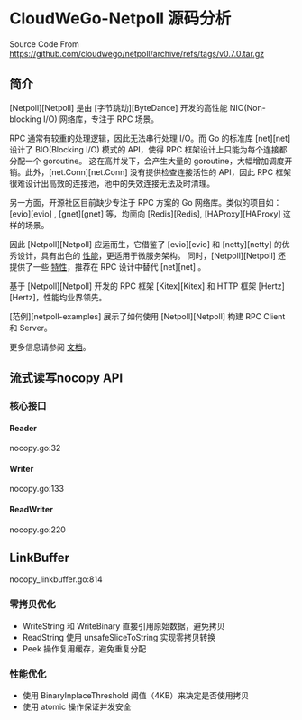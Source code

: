 # CloudWeGo-Netpoll 源码分析
Source Code From
https://github.com/cloudwego/netpoll/archive/refs/tags/v0.7.0.tar.gz

## 简介

[Netpoll][Netpoll] 是由 [字节跳动][ByteDance] 开发的高性能 NIO(Non-blocking I/O)
网络库，专注于 RPC 场景。

RPC 通常有较重的处理逻辑，因此无法串行处理 I/O。而 Go 的标准库 [net][net] 设计了 BIO(Blocking I/O) 模式的
API，使得 RPC 框架设计上只能为每个连接都分配一个 goroutine。 这在高并发下，会产生大量的
goroutine，大幅增加调度开销。此外，[net.Conn][net.Conn] 没有提供检查连接活性的 API，因此 RPC
框架很难设计出高效的连接池，池中的失效连接无法及时清理。

另一方面，开源社区目前缺少专注于 RPC 方案的 Go 网络库。类似的项目如：[evio][evio]
, [gnet][gnet] 等，均面向 [Redis][Redis], [HAProxy][HAProxy] 这样的场景。

因此 [Netpoll][Netpoll] 应运而生，它借鉴了 [evio][evio]
和 [netty][netty] 的优秀设计，具有出色的 [性能](#性能)，更适用于微服务架构。
同时，[Netpoll][Netpoll] 还提供了一些 [特性](#特性)，推荐在 RPC 设计中替代
[net][net] 。

基于 [Netpoll][Netpoll] 开发的 RPC 框架 [Kitex][Kitex] 和 HTTP 框架 [Hertz][Hertz]，性能均业界领先。

[范例][netpoll-examples] 展示了如何使用 [Netpoll][Netpoll]
构建 RPC Client 和 Server。

更多信息请参阅 [文档](#文档)。

## 流式读写nocopy API
### 核心接口
#### Reader
nocopy.go:32
#### Writer
nocopy.go:133
#### ReadWriter
nocopy.go:220

## LinkBuffer
nocopy_linkbuffer.go:814
### 零拷贝优化
* WriteString 和 WriteBinary 直接引用原始数据，避免拷贝
* ReadString 使用 unsafeSliceToString 实现零拷贝转换
* Peek 操作复用缓存，避免重复分配

### 性能优化
* 使用 BinaryInplaceThreshold 阈值（4KB）来决定是否使用拷贝
* 使用 atomic 操作保证并发安全